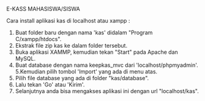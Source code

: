 E-KASS MAHASISWA/SISWA

Cara install aplikasi kas di localhost atau xampp :

1. Buat folder baru dengan nama 'kas' didalam "Program C/xampp/htdocs".
2. Ekstrak file zip kas ke dalam folder tersebut.
3. Buka aplikasi XAMMP, kemudian tekan "Start" pada Apache dan MySQL.
4. Buat database dengan nama keepkas_mvc dari 'localhost/phpmyadmin'.
5.Kemudian pilih tombol 'Import' yang ada di menu atas.
6. Pilih file database yang ada di folder "kas/database". 
7. Lalu tekan 'Go' atau 'Kirim'.
8. Selanjutnya anda bisa mengakses aplikasi ini dengan url "localhost/kas".
